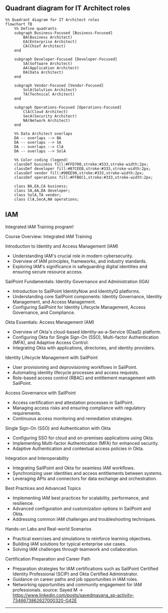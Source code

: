 ## Quadrant diagram for IT Architect roles

```mermaid
%% Quadrant diagram for IT Architect roles
flowchart TB
    %% Define quadrants
    subgraph Business-Focused [Business-Focused]
        BA(Business Architect)
        EA(Enterprise Architect)
        CA(Chief Architect)
    end

    subgraph Developer-Focused [Developer-Focused]
        SA(Software Architect)
        AA(Application Architect)
        DA(Data Architect)
    end

    subgraph Vendor-Focused [Vendor-Focused]
        SolA(Solution Architect)
        TA(Technical Architect)
    end

    subgraph Operations-Focused [Operations-Focused]
        ClA(Cloud Architect)
        SecA(Security Architect)
        NA(Network Architect)
    end

    %% Data Architect overlaps
    DA -- overlaps --> BA
    DA -- overlaps --> SA
    DA -- overlaps --> ClA
    DA -- overlaps --> SolA

    %% Color coding (legend)
    classDef business fill:#FFD700,stroke:#333,stroke-width:2px;
    classDef developer fill:#87CEEB,stroke:#333,stroke-width:2px;
    classDef vendor fill:#90EE90,stroke:#333,stroke-width:2px;
    classDef operations fill:#FFB6C1,stroke:#333,stroke-width:2px;

    class BA,EA,CA business;
    class SA,AA,DA developer;
    class SolA,TA vendor;
    class ClA,SecA,NA operations;
 ```   

## IAM

Integrated IAM Training program!

Course Overview: Integrated IAM Training

Introduction to Identity and Access Management (IAM)
- Understanding IAM's crucial role in modern cybersecurity.
- Overview of IAM principles, frameworks, and industry standards.
- Exploring IAM's significance in safeguarding digital identities and ensuring secure resource access.

SailPoint Fundamentals: Identity Governance and Administration (IGA)
- Introduction to SailPoint IdentityNow and IdentityIQ platforms.
- Understanding core SailPoint components: Identity Governance, Identity Management, and Access Management.
- Configuring SailPoint for Identity Lifecycle Management, Access Governance, and Compliance.

Okta Essentials: Access Management (AM)
- Overview of Okta's cloud-based Identity-as-a-Service (IDaaS) platform.
- Configuring Okta for Single Sign-On (SSO), Multi-factor Authentication (MFA), and Adaptive Access Control.
- Integrating Okta with applications, directories, and identity providers.

Identity Lifecycle Management with SailPoint
- User provisioning and deprovisioning workflows in SailPoint.
- Automating identity lifecycle processes and access requests.
- Role-based access control (RBAC) and entitlement management with SailPoint.

Access Governance with SailPoint
- Access certification and attestation processes in SailPoint.
- Managing access risks and ensuring compliance with regulatory requirements.
- Continuous access monitoring and remediation strategies.

Single Sign-On (SSO) and Authentication with Okta
- Configuring SSO for cloud and on-premises applications using Okta.
- Implementing Multi-factor Authentication (MFA) for enhanced security.
- Adaptive Authentication and contextual access policies in Okta.

Integration and Interoperability
- Integrating SailPoint and Okta for seamless IAM workflows.
- Synchronizing user identities and access entitlements between systems.
- Leveraging APIs and connectors for data exchange and orchestration.

Best Practices and Advanced Topics
- Implementing IAM best practices for scalability, performance, and resilience.
- Advanced configuration and customization options in SailPoint and Okta.
- Addressing common IAM challenges and troubleshooting techniques.

Hands-on Labs and Real-world Scenarios
- Practical exercises and simulations to reinforce learning objectives.
- Building IAM solutions for typical enterprise use cases.
- Solving IAM challenges through teamwork and collaboration.

Certification Preparation and Career Path
- Preparation strategies for IAM certifications such as SailPoint Certified Identity Professional (SCIP) and Okta Certified Administrator.
- Guidance on career paths and job opportunities in IAM roles.
- Networking opportunities and community engagement for IAM professionals.
source: Sayed M -> https://www.linkedin.com/posts/sayedmayana_sp-activity-7346673862627000320-G42E

---

